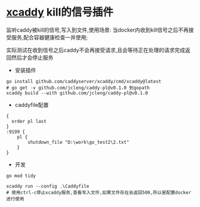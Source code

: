 # [xcaddy](https://github.com/caddyserver/xcaddy) kill的信号插件

监听caddy被kill的信号,写入到文件,使用场景: 当docker内收到kill信号之后不再接受服务,配合容器健康检查一并使用;

实际测试在收到信号之后caddy不会再接受请求,且会等待正在处理的请求完成返回然后才会停止服务

- 安装插件

```shell
go install github.com/caddyserver/xcaddy/cmd/xcaddy@latest
# go get -v github.com/jcleng/caddy-pl@v0.1.0 到gopath
xcaddy build --with github.com/jcleng/caddy-pl@v0.1.0
```

- caddyfile配置

```caddy
{
  order pl last
}
:9199 {
    pl {
        shutdown_file "D:\work\go_test2\2.txt"
    }
}

```

- 开发

```shell
go mod tidy

xcaddy run --config .\Caddyfile
# 使用ctrl-c停止xcaddy服务,查看写入文件,如果文件存在会返回500,所以是配置docker进行使用
```
